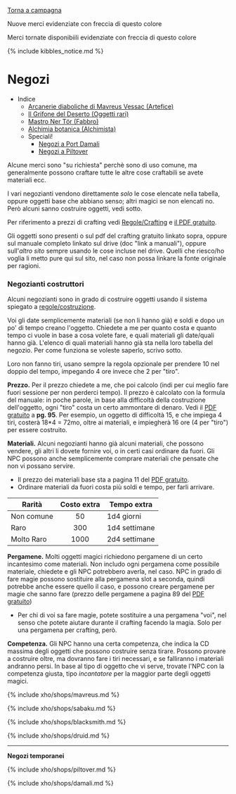 [Torna a campagna](./campaign.md)

<p class="new">Nuove merci evidenziate con freccia di questo colore</p>
<p class="restocked">Merci tornate disponibiili evidenziate con freccia di questo colore</p>

{% include kibbles_notice.md %}

# Negozi

*   Indice
    -   [Arcanerie diaboliche di Mavreus Vessac (Artefice)](#arcanerie-diaboliche-di-mavreus-vessac)
    -   [Il Grifone del Deserto (Oggetti rari)](#il-grifone-del-deserto)
    -   [Mastro Ner Tör (Fabbro)](#mastro-ner-tör)
    -   [Alchimia botanica (Alchimista)](#alchimia-botanica)
    - <span class="new"></span> Speciali!
        - <span class="new"></span> [Negozi a Port Damali](#negozi-port-damali)
        - <span class="new"></span> [Negozi a Piltover](#negozi-piltover)

Alcune merci sono "su richiesta" perchè sono di uso comune, ma generalmente possono craftare tutte le altre cose craftabili se avete materiali ecc.

I vari negozianti vendono direttamente _solo_ le cose elencate nella tabella, oppure oggetti base che abbiano senso; altri magici se non elencati no. Però alcuni sanno costruire oggetti, vedi sotto.

Per riferimento a prezzi di crafting vedi [Regole/Crafting](regole.md#crafting) e [il PDF gratuito](pdf/crafting_free_version_reddit.pdf).

Gli oggetti sono presenti o sul pdf del crafting gratuito linkato sopra, oppure sul manuale completo linkato sul drive (doc "link a manuali"), oppure sull'_altro sito_ sempre usando le cose incluse nel drive. Quelli che riesco/ho voglia li metto pure qui sul sito, nel caso non possa linkare la fonte originale per ragioni.

<h3 class="collapsible coll-blank">Negozianti costruttori</h3>

<div class="collapsible-content bordered hidden" markdown="1">

Alcuni negozianti sono in grado di costruire oggetti usando il sistema spiegato a [regole/costruzione](regole.md#costruzione).

Voi gli date semplicemente materiali (se non li hanno già) e soldi e dopo un po' di tempo creano l'oggetto. Chiedete a me per quanto costa e quanto tempo ci vuole in base a cosa volete fare, e quali materiali gli date/quali hanno già.
L'elenco di quali materiali hanno già sta nella loro tabella del negozio. Per come funziona se voleste saperlo, scrivo sotto.

Loro non fanno tiri, usano sempre la regola opzionale per prendere 10 nel doppio del tempo, impegando 4 ore
invece che 2 per "tiro".

**Prezzo.** Per il prezzo chiedete a me, che poi calcolo (indi per cui meglio fare fuori sessione per non perderci tempo). Il prezzo è calcolato con la formula del manuale: in poche parole, in base alla difficoltà della costruzione dell'oggetto, ogni "tiro" costa un certo ammontare di denaro. Vedi il [PDF gratuito](pdf/crafting_free_version_reddit.pdf) a **pg. 95**.
Per esempio, un oggetto di difficoltà 15, e che impiega 4 tiri, costerà 18\*4 = 72mo, oltre ai materiali, e
impiegherà 16 ore (4 per "tiro") per essere costruito.

**Materiali.** Alcuni negozianti hanno già alcuni materiali, che possono vendere, gli altri li dovete fornire voi, o in certi casi ordinare da fuori. Gli NPC possono anche semplicemente comprare materiali che pensate che non
vi possano servire.

-   Il prezzo dei materiali base sta a pagina 11 del [PDF gratuito](pdf/crafting_free_version_reddit.pdf).
-   Ordinare materiali da fuori costa più soldi e tempo, per farli arrivare.

| Rarità     | Costo extra | Tempo extra   |
| ---------- | :---------: | ------------- |
| Non comune |     50      | 1d4 giorni    |
| Raro       |     300     | 1d4 settimane |
| Molto Raro | 1000        | 2d4 settimane |

**Pergamene.** Molti oggetti magici richiedono pergamene di un certo incantesimo come materiali. Non includo ogni
pergamena come possibile materiale, chiedete e gli NPC potrebbero averla, nel caso. NPC in grado di fare magie
possono sostituire alla pergamena slot a seconda, quindi potrebbe anche essere quello il caso, e possono creare pergamene per magie che sanno fare (prezzo delle pergamene a pagina 89 del [PDF gratuito](pdf/crafting_free_version_reddit.pdf))

-   Per chi di voi sa fare magie, potete sostituire a una pergamena "voi", nel senso che potete aiutare durante il crafting facendo la magia. Solo per una pergamena per crafting, però.

**Competenza.** Gli NPC hanno una certa competenza, che indica la CD massima degli oggetti che possono costruire senza
tirare. Possono provare a costruire oltre, ma dovranno fare i tiri necessari, e se falliranno i materiali andranno
persi. In base al tipo di oggetto che vi serve, trovate l'NPC con la competenza giusta, tipo _incantatore_ per la
maggior parte degli oggetti magici.

</div>

{% include xho/shops/mavreus.md %}

{% include xho/shops/sabaku.md %}

{% include xho/shops/blacksmith.md %}

{% include xho/shops/druid.md %}

---

**Negozi temporanei**

{% include xho/shops/piltover.md %}

{% include xho/shops/damali.md %}